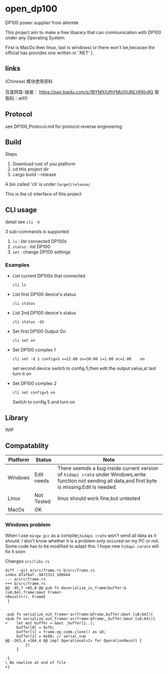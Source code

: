 # open_dp100
DP100 power supplier from alientek

This project aim to make a free libarary that can communication with DP100 under any Operating System.

First is MacOs then linux, last is windows( or there won't be,because the official has provides one written in '.NET' ).

## links
(Chinese)
模块使用资料 

百度网盘-链接： https://pan.baidu.com/s/1BYMXIUfhYMclGUNLVKNv9Q
提取码：wlf0

## Protocol
see DP100_Protocol.md for protocol reverse engineering

## Build
Steps
1. Download rust of you platform
2. cd this project dir
3. cargo build --release

A bin called 'cli' is under `target/release/`

This is the cli interface of this project

## CLI usage
detail see `cli -h`

3 sub-commands is supported
1. `ls` : list connected DP100s
2. `status` : list DP100
3. `set` : change DP100 settings

### Examples
- List current DP100s that connected

    ```cli ls```

- List first DP100 device's status

    ```cli status```

- List 2nd DP100 device's status

    ```cli status -d1```

- Set first DP100 Output On

    ```cli set on```

- Set DP100 complex 1

    ```cli set -d 1 config=5 v=12.00 ov=30.00 i=1.00 oc=2.00    on```

    set second device switch to config 5,then edit the output value,at last turn it on

- Set DP100 complex 2

    ```cli set config=5 on```

    Switch to config 5 and turn on

## Library

WIP

## Compatablity
|Platform | Status | Note |
| -- | -- |--|
|Windows | Edit needs | There seemds a bug inside current version of `hidapi crate` under Windows,write function not sending all data,and first byte is missing.Edit is needed. |
|Linux| Not Tested | linux should work fine,but untested |
|MacOs | OK |  |

### Windows problem
When I use `mingw gcc` as a compiler,`hidapi crate` won't send all data as it should. I don't know whether it is a problem only occured on my PC or not.
Some code has to be modified to adapt this.
I hope new `hidapi carate` will fix it soon

Changes `src/libs.rs`
```
diff --git a/src/frame.rs b/src/frame.rs
index 87af8af..9472311 100644
--- a/src/frame.rs
+++ b/src/frame.rs
@@ -95,7 +95,8 @@ pub fn deserialize_in_frame(buffer:&[u8;64],frame:&mut Frame)-
>Result<(), FrameE
 }


-pub fn serialize_out_frame<'a>(frame:&Frame,buffer:&mut [u8;64]){
+pub fn serialize_out_frame<'a>(frame:&Frame,_buffer:&mut [u8;64]){
+    let mut buffer = &mut _buffer[1..];
     buffer[0] = 0xfb;
     buffer[1] = frame.op_code.clone() as u8;
     buffer[2] = 0x00; // serial_num
@@ -263,4 +264,4 @@ impl Operational<1> for OperationResult {
         })
     }

-}
\ No newline at end of file
+}

```

